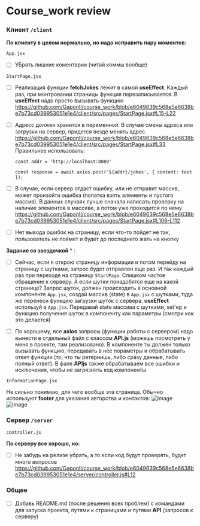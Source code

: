 # Course_work review
### Клиент `/client`

**По клиенту в целом нормально, но надо исправить пару моментов:**

`App.jsx`
- [ ] УБрать лишние коментарии (читай коммы вообще)

`StartPage.jsx`
- [ ] Реализация функции **fetchJokes** лежит в самой **useEffect**. Каждый раз, при монтровании страницы функция перезаписывается. В **useEffect** надо просто вызывать функцию
      https://github.com/GaponIl/course_work/blob/e6049639c568e5e6638be7b73cd039953051e1e4/client/src/pages/StartPage.jsx#L15-L22
- [ ] Адресс должен хранится в переменной. В случае смены адреса или загрузки на сервер, придется везде менять адрес. 
      https://github.com/GaponIl/course_work/blob/e6049639c568e5e6638be7b73cd039953051e1e4/client/src/pages/StartPage.jsx#L33
      Правильнее использовать:
      
      const addr = 'http://localhost:8080'
      
      const response = await axios.post('${addr}/jokes', { content: text });
- [ ] В случае, если сервер отдаст ошибку, или не отправит массив, может произойти ошибка (попатка взять элементы и пустого массив). В данных случаях лучше сначала написать проверку на наличие элементов в массиве, а потом уже проходится по нему 
      https://github.com/GaponIl/course_work/blob/e6049639c568e5e6638be7b73cd039953051e1e4/client/src/pages/StartPage.jsx#L106-L112
- [ ] Нет вывода ошибок на страницу, если что-то пойдет не так, пользователь не поймет и будет до последнего жать на кнопку

**Задание со звездочкой** * :
- [ ] Сейчас, если я открою страницу информации и потом перейду на страницу с шутками, запрос будет отправлен еще раз. И так каждый раз при переходе на страницу `StartPage`. Слишком частое обращение к серверу. А если шутки понадобятся еще на какой странице?
      Запрос шуток, должен происходить в основной компоненте `App.jsx`, создай массив (state) в `App.jsx` с шутками, туда же перенеси функцию загрузки шуток с сервера. **useEffect** используй в `App.jsx`.
      Передавай state массива с шутками, set'ер и функцию получения шуток в компоненту как параметры (смотри как это делается)
- [ ] По хорошему, все **axios** запросы (функции работы с сервером) надо вынести в отдельный файл с классом **API.js** (можешь посмотреть у меня в проекте, там реализовано).
      В компоненте ты должен только вызывать функцию, передавать в нее пораметры и обрабатывать ответ функции (то, что ты ретернишь, либо сразу данные, либо полный ответ).
      В фале **APIjs** также обрабатываем все ошибки и исключения, чтобы не загрязнять код компоненты


`InformationPage.jsx`

Не сильно понимаю, для чего вообще эта страница. Обычно используют **footer** для указания авторства и контактов: 
![image](https://github.com/user-attachments/assets/845af297-d8c8-4896-9fb6-6f2cd7790f93)
![image](https://github.com/user-attachments/assets/67fdf4b3-c6b6-4583-ac4e-5b7eacd33963)

### Сервер `/server`

`controller.js`

**По серверу все хорошо, но:**

- [ ] Не забудь на релизе убрать, а то если код будут проверять, будет много вопросов
      https://github.com/GaponIl/course_work/blob/e6049639c568e5e6638be7b73cd039953051e1e4/server/controller.js#L12

### Общее

- [ ] Добавь README.md (после решения всех проблем) с командами для запуска проекта, путями к страницами и путями **API** (запросов к серверу) 

